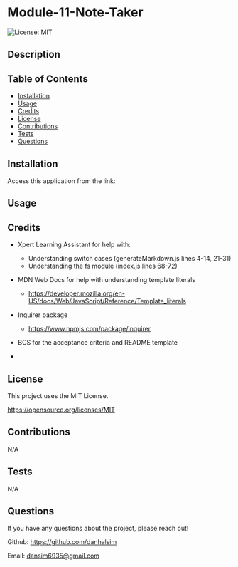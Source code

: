 # Module-11-Note-Taker
![License: MIT](https://img.shields.io/badge/License-MIT-yellow.svg)

## Description



## Table of Contents

- [Installation](#installation)
- [Usage](#usage)
- [Credits](#credits)
- [License](#license)
- [Contributions](#contributions)
- [Tests](#Tests)
- [Questions](#Questions)

## Installation

Access this application from the link: 

## Usage



## Credits

- Xpert Learning Assistant for help with:
  - Understanding switch cases (generateMarkdown.js lines 4-14, 21-31)
  - Understanding the fs module (index.js lines 68-72)
- MDN Web Docs for help with understanding template literals
  - https://developer.mozilla.org/en-US/docs/Web/JavaScript/Reference/Template_literals
- Inquirer package
  - https://www.npmjs.com/package/inquirer
- BCS for the acceptance criteria and README template

- 

## License

This project uses the MIT License.

https://opensource.org/licenses/MIT 

## Contributions

N/A

## Tests

N/A

## Questions

If you have any questions about the project, please reach out!

Github: https://github.com/danhalsim

Email: dansim6935@gmail.com